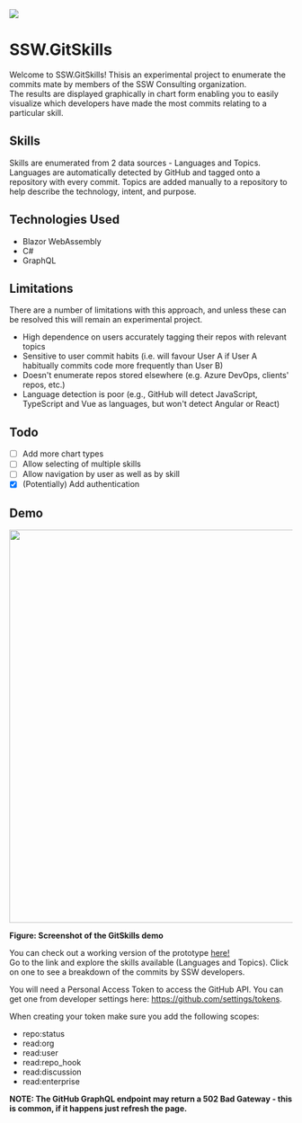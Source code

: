 <img src="https://raw.githubusercontent.com/SSWConsulting/SSW.People.Profiles/main/_docs/images/ssw-banner.png">

# SSW.GitSkills

Welcome to SSW.GitSkills! Thisis an experimental project to enumerate the commits mate by members of the SSW Consulting organization.    
The results are displayed graphically in chart form enabling you to easily visualize which developers have made the most commits relating to a particular skill.    


## Skills
  Skills are enumerated from 2 data sources - Languages and Topics. Languages are automatically detected by GitHub and tagged onto a repository with every commit. Topics are added manually to a repository to help describe the technology, intent, and purpose.
     

## Technologies Used
* Blazor WebAssembly
* C#
* GraphQL

      


## Limitations
There are a number of limitations with this approach, and unless these can be resolved this will remain an experimental project.
* High dependence on users accurately tagging their repos with relevant topics
* Sensitive to user commit habits (i.e. will favour User A if User A habitually commits code more frequently than User B)
* Doesn't enumerate repos stored elsewhere (e.g. Azure DevOps, clients' repos, etc.)
* Language detection is poor (e.g., GitHub will detect JavaScript, TypeScript and Vue as languages, but won't detect Angular or React)

## Todo
- [ ] Add more chart types
- [ ] Allow selecting of multiple skills
- [ ] Allow navigation by user as well as by skill
- [x] (Potentially) Add authentication

## Demo

<img src="https://github.com/SSWConsulting/gitskills/blob/main/Assets/v05screenshot.png" width="700">

**Figure: Screenshot of the GitSkills demo**

You can check out a working version of the prototype [here!](https://gitskills.z8.web.core.windows.net/)    
Go to the link and explore the skills available (Languages and Topics). Click on one to see a breakdown of the commits by SSW developers.    

You will need a Personal Access Token to access the GitHub API. You can get one from developer settings here: https://github.com/settings/tokens.    

When creating your token make sure you add the following scopes:
* repo:status
* read:org
* read:user
* read:repo_hook
* read:discussion
* read:enterprise

**NOTE: The GitHub GraphQL endpoint may return a 502 Bad Gateway - this is common, if it happens just refresh the page.**

